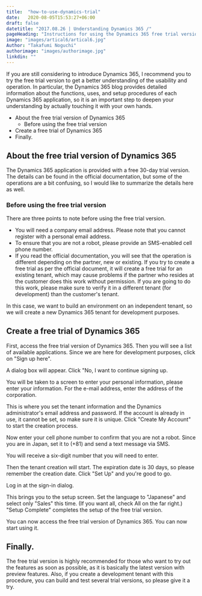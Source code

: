 ```yaml
---
title:  "how-to-use-dynamics-trial"
date:   2020-08-05T15:53:27+06:00
draft: false
datetitle: "2017.08.26 | Understanding Dynamics 365 /"
pageHeading: "Instructions for using the Dynamics 365 free trial version [as of 2018]."
image: "images/artical6/artical6.jpg"
Author: "Takafumi Noguchi"
authorimage: "images/authorimage.jpg"
linkdin: ""
---
```

<!-- Intro  -->
If you are still considering to introduce Dynamics 365, I recommend you to try the free trial version to get a better understanding of the usability and operation. In particular, the Dynamics 365 blog provides detailed information about the functions, uses, and setup procedures of each Dynamics 365 application, so it is an important step to deepen your understanding by actually touching it with your own hands.

<!-- Table Of Content -->
* About the free trial version of Dynamics 365
  * Before using the free trial version
* Create a free trial of Dynamics 365
* Finally.


## About the free trial version of Dynamics 365
The Dynamics 365 application is provided with a free 30-day trial version. The details can be found in the official documentation, but some of the operations are a bit confusing, so I would like to summarize the details here as well.

### Before using the free trial version
There are three points to note before using the free trial version.

* You will need a company email address. Please note that you cannot register with a personal email address.
* To ensure that you are not a robot, please provide an SMS-enabled cell phone number.
* If you read the official documentation, you will see that the operation is different depending on the partner, new or existing. If you try to create a free trial as per the official document, it will create a free trial for an existing tenant, which may cause problems if the partner who resides at the customer does this work without permission. If you are going to do this work, please make sure to verify it in a different tenant (for development) than the customer's tenant.

In this case, we want to build an environment on an independent tenant, so we will create a new Dynamics 365 tenant for development purposes.

## Create a free trial of Dynamics 365
First, access the free trial version of Dynamics 365. Then you will see a list of available applications. Since we are here for development purposes, click on "Sign up here".
<!-- Image =  d-setup-01.png-->

A dialog box will appear. Click "No, I want to continue signing up.
<!-- Image =  d-setup-02.png-->

You will be taken to a screen to enter your personal information, please enter your information. For the e-mail address, enter the address of the corporation.
<!-- Image =  d-setup-03.png-->

This is where you set the tenant information and the Dynamics administrator's email address and password. If the account is already in use, it cannot be set, so make sure it is unique. Click "Create My Account" to start the creation process.
<!-- Image =  d-setup-04.png-->

Now enter your cell phone number to confirm that you are not a robot. Since you are in Japan, set it to (+81) and send a text message via SMS.
<!-- Image =  d-setup-05.png-->

You will receive a six-digit number that you will need to enter.
<!-- image= d-setup-06.png -->

Then the tenant creation will start. The expiration date is 30 days, so please remember the creation date. Click "Set Up" and you're good to go.
<!-- image= d-setup-07.png -->

Log in at the sign-in dialog.
<!-- image= d-setup-08.png -->

This brings you to the setup screen. Set the language to "Japanese" and select only "Sales" this time. (If you want all, check All on the far right.) "Setup Complete" completes the setup of the free trial version.
<!-- image= d-setup-09.png -->

You can now access the free trial version of Dynamics 365. You can now start using it.

## Finally.
The free trial version is highly recommended for those who want to try out the features as soon as possible, as it is basically the latest version with preview features. Also, if you create a development tenant with this procedure, you can build and test several trial versions, so please give it a try.
